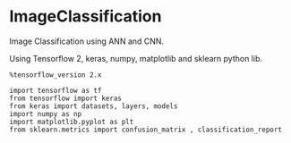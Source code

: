 # ImageClassification
Image Classification using ANN and CNN.

Using Tensorflow 2, keras, numpy, matplotlib and sklearn python lib.
```
%tensorflow_version 2.x

import tensorflow as tf
from tensorflow import keras
from keras import datasets, layers, models
import numpy as np
import matplotlib.pyplot as plt
from sklearn.metrics import confusion_matrix , classification_report
```
